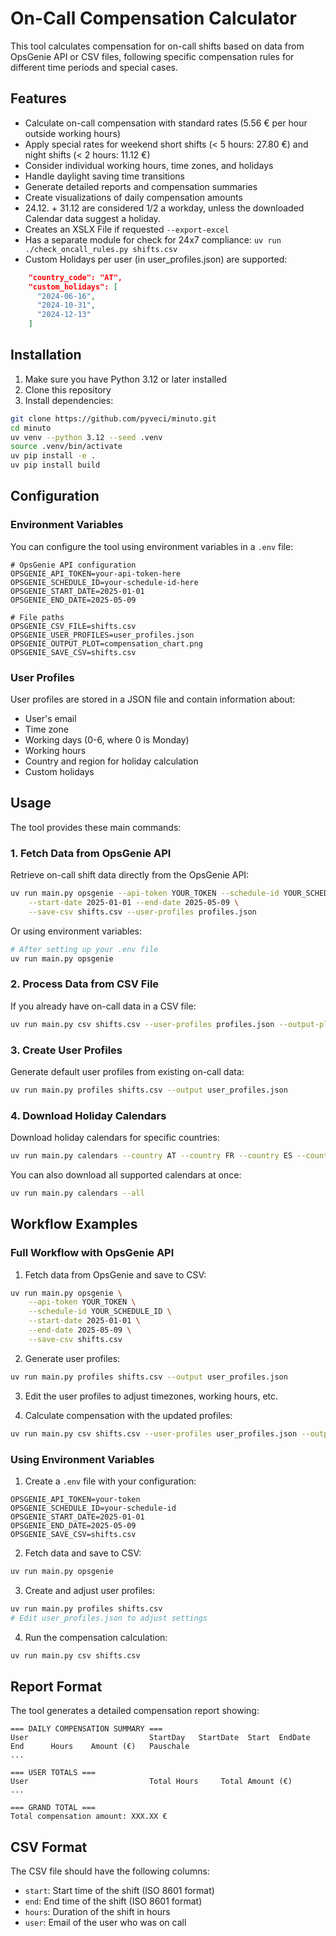 # On-Call Compensation Calculator

This tool calculates compensation for on-call shifts based on data from OpsGenie API or CSV files, following specific compensation rules for different time periods and special cases.

## Features

- Calculate on-call compensation with standard rates (5.56 € per hour outside working hours)
- Apply special rates for weekend short shifts (< 5 hours: 27.80 €) and night shifts (< 2 hours: 11.12 €)
- Consider individual working hours, time zones, and holidays
- Handle daylight saving time transitions
- Generate detailed reports and compensation summaries
- Create visualizations of daily compensation amounts
- 24.12. + 31.12 are considered 1/2 a workday, unless the downloaded Calendar data suggest a holiday.
- Creates an XSLX File if requested `--export-excel`
- Has a separate module for check for 24x7 compliance: `uv run ./check_oncall_rules.py shifts.csv`
- Custom Holidays per user (in user_profiles.json) are supported:
```json
    "country_code": "AT",
    "custom_holidays": [
      "2024-06-16",
      "2024-10-31",
      "2024-12-13"
    ]
```

## Installation

1. Make sure you have Python 3.12 or later installed
2. Clone this repository
3. Install dependencies:

```bash
git clone https://github.com/pyveci/minuto.git
cd minuto
uv venv --python 3.12 --seed .venv
source .venv/bin/activate
uv pip install -e .
uv pip install build
```

## Configuration

### Environment Variables

You can configure the tool using environment variables in a `.env` file:

```
# OpsGenie API configuration
OPSGENIE_API_TOKEN=your-api-token-here
OPSGENIE_SCHEDULE_ID=your-schedule-id-here
OPSGENIE_START_DATE=2025-01-01
OPSGENIE_END_DATE=2025-05-09

# File paths
OPSGENIE_CSV_FILE=shifts.csv
OPSGENIE_USER_PROFILES=user_profiles.json
OPSGENIE_OUTPUT_PLOT=compensation_chart.png
OPSGENIE_SAVE_CSV=shifts.csv
```

### User Profiles

User profiles are stored in a JSON file and contain information about:
- User's email
- Time zone
- Working days (0-6, where 0 is Monday)
- Working hours
- Country and region for holiday calculation
- Custom holidays

## Usage

The tool provides these main commands:

### 1. Fetch Data from OpsGenie API

Retrieve on-call shift data directly from the OpsGenie API:

```bash
uv run main.py opsgenie --api-token YOUR_TOKEN --schedule-id YOUR_SCHEDULE_ID \
    --start-date 2025-01-01 --end-date 2025-05-09 \
    --save-csv shifts.csv --user-profiles profiles.json
```

Or using environment variables:

```bash
# After setting up your .env file
uv run main.py opsgenie
```

### 2. Process Data from CSV File

If you already have on-call data in a CSV file:

```bash
uv run main.py csv shifts.csv --user-profiles profiles.json --output-plot compensation_chart.png
```

### 3. Create User Profiles

Generate default user profiles from existing on-call data:

```bash
uv run main.py profiles shifts.csv --output user_profiles.json
```

### 4. Download Holiday Calendars

Download holiday calendars for specific countries:

```bash
uv run main.py calendars --country AT --country FR --country ES --country BG
```

You can also download all supported calendars at once:

```bash
uv run main.py calendars --all
```

## Workflow Examples

### Full Workflow with OpsGenie API

1. Fetch data from OpsGenie and save to CSV:

```bash
uv run main.py opsgenie \
    --api-token YOUR_TOKEN \
    --schedule-id YOUR_SCHEDULE_ID \
    --start-date 2025-01-01 \
    --end-date 2025-05-09 \
    --save-csv shifts.csv
```

2. Generate user profiles:

```bash
uv run main.py profiles shifts.csv --output user_profiles.json
```

3. Edit the user profiles to adjust timezones, working hours, etc.

4. Calculate compensation with the updated profiles:

```bash
uv run main.py csv shifts.csv --user-profiles user_profiles.json --output-plot chart.png
```

### Using Environment Variables

1. Create a `.env` file with your configuration:

```
OPSGENIE_API_TOKEN=your-token
OPSGENIE_SCHEDULE_ID=your-schedule-id
OPSGENIE_START_DATE=2025-01-01
OPSGENIE_END_DATE=2025-05-09
OPSGENIE_SAVE_CSV=shifts.csv
```

2. Fetch data and save to CSV:

```bash
uv run main.py opsgenie
```

3. Create and adjust user profiles:

```bash
uv run main.py profiles shifts.csv
# Edit user_profiles.json to adjust settings
```

4. Run the compensation calculation:

```bash
uv run main.py csv shifts.csv
```

## Report Format

The tool generates a detailed compensation report showing:

```
=== DAILY COMPENSATION SUMMARY ===
User                           StartDay   StartDate  Start  EndDate  End      Hours    Amount (€)   Pauschale
...

=== USER TOTALS ===
User                           Total Hours     Total Amount (€)
...

=== GRAND TOTAL ===
Total compensation amount: XXX.XX €
```

## CSV Format

The CSV file should have the following columns:
- `start`: Start time of the shift (ISO 8601 format)
- `end`: End time of the shift (ISO 8601 format)
- `hours`: Duration of the shift in hours
- `user`: Email of the user who was on call
